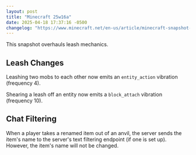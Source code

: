```yaml
---
layout: post
title: "Minecraft 25w16a"
date: 2025-04-18 17:37:16 -0500
changelog: "https://www.minecraft.net/en-us/article/minecraft-snapshot-25w16a"
---
```


This snapshot overhauls leash mechanics.

## Leash Changes

Leashing two mobs to each other now emits an `entity_action` vibration (frequency 4).

Shearing a leash off an entity now emits a `block_attach` vibration (frequency 10).

## Chat Filtering

When a player takes a renamed item out of an anvil, the server sends the item's name to the server's text filtering endpoint (if one is set up). However, the item's name will not be changed.

